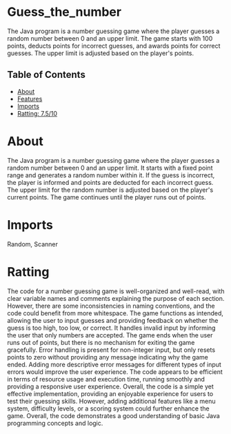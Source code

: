 # Guess_the_number

The Java program is a number guessing game where the player guesses a random number between 0 and an upper limit. The game starts with 100 points, deducts points for incorrect guesses, and awards points for correct guesses. The upper limit is adjusted based on the player's points.

## Table of Contents

- [About](#about)
- [Features](#features)
- [Imports](#Imports)
- [Ratting: 7.5/10](#Ratting)

# About

The Java program is a number guessing game where the player guesses a random number between 0 and an upper limit. It starts with a fixed point range and generates a random number within it. If the guess is incorrect, the player is informed and points are deducted for each incorrect guess. The upper limit for the random number is adjusted based on the player's current points. The game continues until the player runs out of points.

# Imports

Random, Scanner

# Ratting

The code for a number guessing game is well-organized and well-read, with clear variable names and comments explaining the purpose of each section. However, there are some inconsistencies in naming conventions, and the code could benefit from more whitespace.
The game functions as intended, allowing the user to input guesses and providing feedback on whether the guess is too high, too low, or correct. It handles invalid input by informing the user that only numbers are accepted. The game ends when the user runs out of points, but there is no mechanism for exiting the game gracefully.
Error handling is present for non-integer input, but only resets points to zero without providing any message indicating why the game ended. Adding more descriptive error messages for different types of input errors would improve the user experience.
The code appears to be efficient in terms of resource usage and execution time, running smoothly and providing a responsive user experience. Overall, the code is a simple yet effective implementation, providing an enjoyable experience for users to test their guessing skills. However, adding additional features like a menu system, difficulty levels, or a scoring system could further enhance the game. Overall, the code demonstrates a good understanding of basic Java programming concepts and logic.
